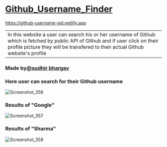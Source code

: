# [Github_Username_Finder](https://github.com/sudhirbhargav/Github_Username_project)
https://github-username-sid.netlify.app
<table>
<tr>
<td>
In this website a user can search his or her username of Github which is fetched by public API of Github and if user click on their profile picture they will be transfered to their actual Github website's profile
</td>
</tr>
</table>

### Made by[@sudhir bhargav](https://github.com/sudhirbhargav)
### Here user can search for their Github username

![Screenshot_356](https://user-images.githubusercontent.com/93834423/187950466-8e11075b-dd78-4ea5-91bb-bd090c1e624c.png)

### Results of "Google"
![Screenshot_357](https://user-images.githubusercontent.com/93834423/187950639-db97e0dc-b156-40c0-ac79-0b6a4fe6ef86.png)

### Results of "Sharma"
![Screenshot_358](https://user-images.githubusercontent.com/93834423/187950657-f0e7b3e6-5852-4cad-8227-853a3d393984.png)
